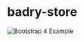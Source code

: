 # badry-store


![Bootstrap 4 Example](https://user-images.githubusercontent.com/39635034/72670447-05580e00-3a46-11ea-8883-127f5188cd70.png)
